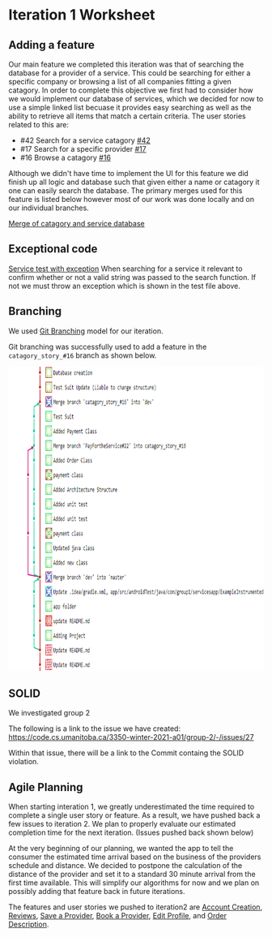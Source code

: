 Iteration 1 Worksheet
=====================

Adding a feature
-----------------

Our main feature we completed this iteration was that of searching the database for a provider of a service.
This could be searching for either a specific company or browsing a list of all companies fitting a given catagory.  In order to complete this
objective we first had to consider how we would implement our database of services, which we decided for now to use a simple linked list becuase it provides
easy searching as well as the ability to retrieve all items that match a certain criteria.
The user stories related to this are:

- #42 Search for a service catagory [#42](https://code.cs.umanitoba.ca/3350-winter-2021-a01/group-1/-/issues/42)
- #17 Search for a specific provider [#17](https://code.cs.umanitoba.ca/3350-winter-2021-a01/group-1/-/issues/17)
- #16 Browse a catagory [#16](https://code.cs.umanitoba.ca/3350-winter-2021-a01/group-1/-/issues/16)

Although we didn't have time to implement the UI for this feature we did finish up all logic and database such that given either a name or catagory
it one can easily search the database.  The primary merges used for this feature is listed below however most of our work was done locally and on our individual branches.

[Merge of catagory and service database](https://code.cs.umanitoba.ca/3350-winter-2021-a01/group-1/-/merge_requests/8)



Exceptional code
----------------

[Service test with exception](https://code.cs.umanitoba.ca/3350-winter-2021-a01/group-1/-/blob/d00bc6e64ccbe4d567203205cbb38fc12751fa89/app/src/test/java/com/group1/servicesapp/ServiceUnitTests.java)
When searching for a service it relevant to confirm whether or not a valid string was passed to the search function.  If not we must throw an exception which is shown 
in the test file above.

Branching
----------

We used [Git Branching](https://code.cs.umanitoba.ca/3350-winter-2021-a01/group-1/-/blob/master/docs/Branching%20Strategy.md) model for our iteration.

Git branching was successfully used to add a feature in the `catagory_story_#16` branch as shown below.

<img src="branching.png"  width="800" height="600">

SOLID
-----
We investigated group 2

The following is a link to the issue we have created: https://code.cs.umanitoba.ca/3350-winter-2021-a01/group-2/-/issues/27

Within that issue, there will be a link to the Commit containg the SOLID violation. 

Agile Planning
--------------
When starting interation 1, we greatly underestimated the time required to complete a single user story or feature. As a result, we have pushed back a few issues to iteration 2.
We plan to properly evaluate our estimated completion time for the next iteration. (Issues pushed back shown below)

At the very beginning of our planning, we wanted the app to tell the consumer the estimated time arrival based on the business of the providers schedule and distance. 
We decided to postpone the calculation of the distance of the provider and set it to a standard 30 minute arrival from the first time available. This will simplify our 
algorithms for now and we plan on possibly adding that feature back in future iterations. 

The features and user stories we pushed to iteration2 are [Account Creation](https://code.cs.umanitoba.ca/3350-winter-2021-a01/group-1/-/issues/5), [Reviews](https://code.cs.umanitoba.ca/3350-winter-2021-a01/group-1/-/issues/4), [Save a Provider](https://code.cs.umanitoba.ca/3350-winter-2021-a01/group-1/-/issues/3), [Book a Provider](https://code.cs.umanitoba.ca/3350-winter-2021-a01/group-1/-/issues/2), [Edit Profile](https://code.cs.umanitoba.ca/3350-winter-2021-a01/group-1/-/issues/14), and [Order Description](https://code.cs.umanitoba.ca/3350-winter-2021-a01/group-1/-/issues/38).
